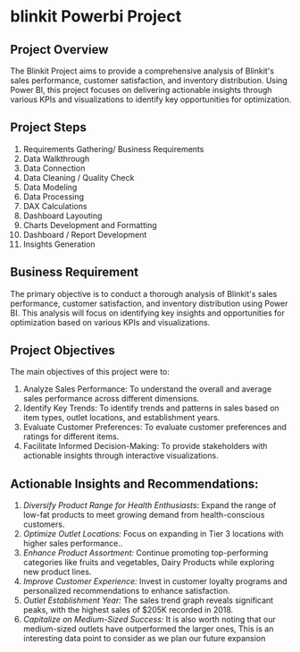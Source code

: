 # blinkit Powerbi Project

## Project Overview
The Blinkit Project aims to provide a comprehensive analysis of Blinkit's sales performance, customer satisfaction, and inventory distribution. 
Using Power BI, this project focuses on delivering actionable insights through various KPIs and visualizations to identify key opportunities for optimization.

## Project Steps 
1. Requirements Gathering/ Business Requirements
2. Data Walkthrough
3. Data Connection
4. Data Cleaning / Quality Check
5. Data Modeling
6. Data Processing
7. DAX Calculations
8. Dashboard Layouting
9. Charts Development and Formatting
10. Dashboard / Report Development
11. Insights Generation

## Business Requirement
The primary objective is to conduct a thorough analysis of Blinkit's sales performance, customer satisfaction, and inventory distribution using Power BI.
This analysis will focus on identifying key insights and opportunities for optimization based on various KPIs and visualizations.

## Project Objectives
The main objectives of this project were to:
1. Analyze Sales Performance: To understand the overall and average sales performance across different dimensions.
2. Identify Key Trends: To identify trends and patterns in sales based on item types, outlet locations, and establishment years.
3. Evaluate Customer Preferences: To evaluate customer preferences and ratings for different items.
4. Facilitate Informed Decision-Making: To provide stakeholders with actionable insights through interactive visualizations.

## Actionable Insights and Recommendations: 
1. *Diversify Product Range for Health Enthusiasts*: Expand the range of low-fat products to meet growing demand from health-conscious customers.
3. *Optimize Outlet Locations:* Focus on expanding in Tier 3 locations with higher sales performance..
4. *Enhance Product Assortment:* Continue promoting top-performing categories like fruits and vegetables, Dairy Products while exploring new product lines.
5. *Improve Customer Experience:* Invest in customer loyalty programs and personalized recommendations to enhance satisfaction.
6. *Outlet Establishment Year:* The sales trend graph reveals significant peaks, with the highest sales of $205K recorded in 2018.
7. *Capitalize on Medium-Sized Success:* It is also worth noting that our medium-sized outlets have outperformed the larger ones, This is an interesting data point to consider as we plan our future expansion


